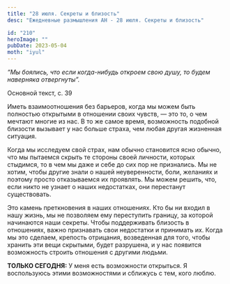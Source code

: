```yaml
---
title: "28 июля. Секреты и близость"
desc: "Ежедневные размышления АН - 28 июля. Секреты и близость"

id: "210"
heroImage: ""
pubDate: 2023-05-04
moth: "iyul"
---
```


_“Мы боялись, что если когда-нибудь откроем свою душу, то будем наверняка
отвергнуты”._

Основной текст, с. 39

Иметь взаимоотношения без барьеров, когда мы можем быть полностью открытыми в
отношении своих чувств, — это то, о чем мечтают многие из нас. В то же самое
время, возможность подобной близости вызывает у нас больше страха, чем любая
другая жизненная ситуация.

Когда мы исследуем свой страх, нам обычно становится ясно обычно, что мы
пытаемся скрыть те стороны своей личности, которых стыдимся, то в чем мы даже
и себе до сих пор не признались. Мы не хотим, чтобы другие знали о нашей
неуверенности, боли, желаниях и поэтому просто отказываемся их проявлять. Мы
можем решить, что, если никто не узнает о наших недостатках, они перестанут
существовать.

Это камень преткновения в наших отношениях. Кто бы ни входил в нашу жизнь, мы
не позволяем ему переступить границу, за которой начинаются наши секреты.
Чтобы поддерживать близость в отношениях, важно признавать свои недостатки и
принимать их. Когда мы это сделаем, крепость отрицания, возведенная для того,
чтобы хранить эти вещи скрытыми, будет разрушена, и у нас появится возможность
строить отношения с другими людьми.

**ТОЛЬКО СЕГОДНЯ:** У меня есть возможности открыться. Я воспользуюсь этими
возможностями и сближусь с тем, кого люблю.
